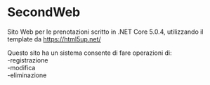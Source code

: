 # SecondWeb
Sito Web per le prenotazioni scritto in .NET Core 5.0.4, utilizzando il template da https://html5up.net/

Questo sito ha un sistema consente di fare operazioni di:
<br>
-registrazione
<br>
-modifica
<br>
-eliminazione
<br>
